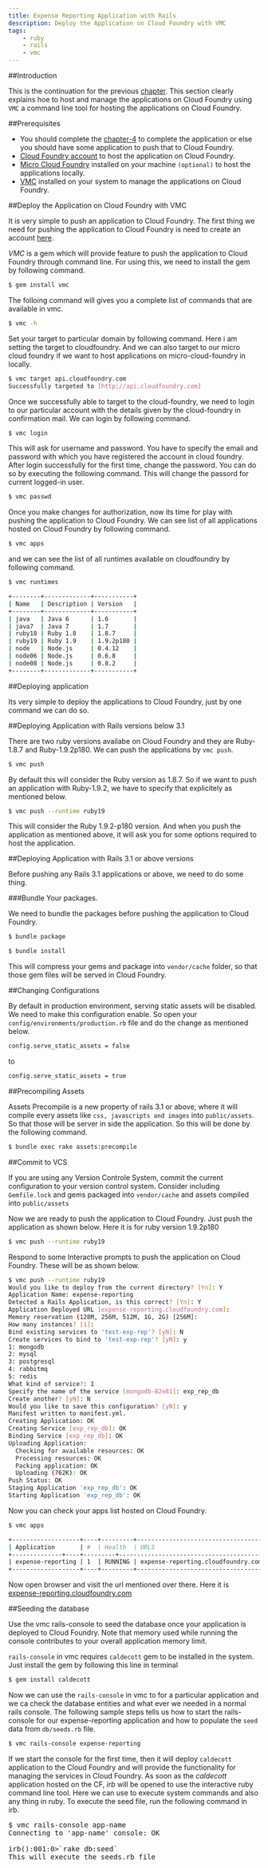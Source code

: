 ```yaml
---
title: Expense Reporting Application with Rails
description: Deploy the Application on Cloud Foundry with VMC
tags:
    - ruby
    - rails
    - vmc
---
```


##Introduction

This is the continuation for the previous [chapter](/frameworks/ruby/rails-tutorial/mongodb-docs/rails-expense-admin-flow.html). This section clearly explains hoe to host and manage the applications on Cloud Foundry using `VMC` a command line tool for hosting the applications on Cloud Foundry.

##Prerequisites

+ You should complete the [chapter-4](/frameworks/ruby/rails-tutorial/mongodb-docs/rails-expense-admin-flow.html) to complete the application or else you should have some application to push that to Cloud Foundry.
+ [Cloud Foundry account](https://my.cloudfoundry.com/signup) to host the application on Cloud Foundry.
+ [Micro Cloud Foundry](/infrastructure/micro/installing-mcf.html) installed on your machine `(optional)` to host the applications locally.
+ [VMC](/tools/vmc/installing-vmc.html) installed on your system to manage the applications on Cloud Foundry.

##Deploy the Application on Cloud Foundry with VMC

It is very simple to push an application to Cloud Foundry. The first thing we need for pushing the application to Cloud Foundry is need to create an account [here](https://my.cloudfoundry.com/signup).

*VMC* is a gem which will provide feature to push the application to Cloud Foundry through command line. For using this, we need to install the gem by following command.

```bash
$ gem install vmc
```

The folloing command will gives you a complete list of commands that are available in vmc.

```bash
$ vmc -h
```

Set your target to particular domain by following command. Here i am setting the target to cloudfoundry. And we can also target to our micro cloud foundry if we want to host applications on micro-cloud-foundry in locally.

```bash
$ vmc target api.cloudfoundry.com
Successfully targeted to [http://api.cloudfoundry.com]
```

Once we successfully able to target to the cloud-foundry, we need to login to our particular account with the details given by the cloud-foundry in confirmation mail. We can login by following command.

```bash
$ vmc login
```

This will ask for username and password. You have to specify the email and password with which you have registered the account in cloud foundry. After login successfully for the first time, change the password. You can do so by executing the following command. This will change the passord for current logged-in user.

```bash
$ vmc passwd
```

Once you make changes for authorization, now its time for play with pushing the application to Cloud Foundry. We can see list of all applications hosted on Cloud Foundry by following command.

```bash
$ vmc apps
```

and we can see the list of all runtimes available on cloudfoundry by following command.

```bash
$ vmc runtimes

+--------+-------------+-----------+
| Name   | Description | Version   |
+--------+-------------+-----------+
| java   | Java 6      | 1.6       |
| java7  | Java 7      | 1.7       |
| ruby18 | Ruby 1.8    | 1.8.7     |
| ruby19 | Ruby 1.9    | 1.9.2p180 |
| node   | Node.js     | 0.4.12    |
| node06 | Node.js     | 0.6.8     |
| node08 | Node.js     | 0.8.2     |
+--------+-------------+-----------+
```

##Deploying application

Its very simple to deploy the applications to Cloud Foundry, just by one command we can do so.

##Deploying Application with Rails versions below 3.1

There are two ruby versions availabe on Cloud Foundry and they are Ruby-1.8.7 and Ruby-1.9.2p180. We can push the applications by `vmc push`.

```bash
$ vmc push
```

By default this will consider the Ruby version as 1.8.7. So if we want to push an application with Ruby-1.9.2, we have to specify that explicitely as mentioned below.

```bash
$ vmc push --runtime ruby19
```

This will consider the Ruby 1.9.2-p180 version. And when you push the application as mentioned above, it will ask you for some options required to host the application.

##Deploying Application with Rails 3.1 or above versions

Before pushing any Rails 3.1 applications or above, we need to do some thing.

###Bundle Your packages.

We need to bundle the packages before pushing the application to Cloud Foundry.

```bash
$ bundle package

$ bundle install
```

This will compress your gems and package into `vendor/cache` folder, so that those gem files will be served in Cloud Foundry.

##Changing Configurations

By default in production environment, serving static assets will be disabled. We need to make this configuration enable. So open your `config/environments/production.rb` file and do the change as mentioned below.

```bash
config.serve_static_assets = false
```
to

```bash
config.serve_static_assets = true
```

##Precompiling Assets

Assets Precompile is a new property of rails 3.1 or above, where it will compile every assets like `css, javascripts and images` into `public/assets`. So that those will be server in side the application. So this will be done by the following command.

```bash
$ bundle exec rake assets:precompile
```

##Commit to VCS

If you are using any Version Controle System, commit the current configuration to your version control system. Consider including `Gemfile.lock` and gems packaged into `vendor/cache` and assets compiled into `public/assets`

Now we are ready to push the application to Cloud Foundry. Just push the application as shown below. Here it is for ruby version 1.9.2p180

```bash
$ vmc push --runtime ruby19
```

Respond to some Interactive prompts to push the application on Cloud Foundry. These will be as shown below.

```bash
$ vmc push --runtime ruby19
Would you like to deploy from the current directory? [Yn]: Y
Application Name: expense-reporting
Detected a Rails Application, is this correct? [Yn]: Y
Application Deployed URL [expense-reporting.cloudfoundry.com]:
Memory reservation (128M, 256M, 512M, 1G, 2G) [256M]: 
How many instances? [1]: 
Bind existing services to 'test-exp-rep'? [yN]: N
Create services to bind to 'test-exp-rep'? [yN]: y
1: mongodb
2: mysql
3: postgresql
4: rabbitmq
5: redis
What kind of service?: 1
Specify the name of the service [mongodb-82e81]: exp_rep_db
Create another? [yN]: N
Would you like to save this configuration? [yN]: y
Manifest written to manifest.yml.
Creating Application: OK
Creating Service [exp_rep_db]: OK
Binding Service [exp_rep_db]: OK
Uploading Application:
  Checking for available resources: OK
  Processing resources: OK
  Packing application: OK
  Uploading (762K): OK
Push Status: OK
Staging Application 'exp_rep_db': OK
Starting Application 'exp_rep_db': OK
```

Now you can check your apps list hosted on Cloud Foundry.

```bash
$ vmc apps

+-------------------+----+---------+-------------------------------------+------------------+
| Application       | #  | Health  | URLS                                | Services         |
+--------------+----+---------+------------------------------------------+------------------+
| expense-reporting | 1  | RUNNING | expense-reporting.cloudfoundry.com  | exp_rep_db       |
+-------------------+----+---------+-------------------------------------+------------------+

```

Now open browser and visit the url mentioned over there. Here it is [expense-reporting.cloudfoundry.com](http://expense-reporting.cloudfoundry.com)

##Seeding the database

Use the vmc rails-console to seed the database once your application is deployed to Cloud Foundry. Note that memory used while running the console contributes to your overall application memory limit.

`rails-console` in vmc requires `caldecott` gem to be installed in the system. Just install the gem by following this line in terminal

```bash
$ gem install caldecott
```

Now we can use the `rails-console` in vmc to for a particular application and we ca check the database entities and what ever we needed in a normal rails console. The following sample steps tells us how to start the rails-console for our expense-reporting application and how to populate the `seed` data from `db/seeds.rb` file.

```bash
$ vmc rails-console expense-reporting
```

If we start the console for the first time, then it will deploy `caldecott` application to the Cloud Foundry and will provide the functionality for managing the services in Cloud Foundry. As soon as the *caldecott* application hosted on the CF, *irb* will be opened to use the interactive ruby command line tool. Here we can use to execute system commands and also any thing in ruby. To execute the seed file, run the following command in irb.

<pre class="terminal">
$ vmc rails-console app-name
Connecting to 'app-name' console: OK

irb():001:0>`rake db:seed`
This will execute the seeds.rb file
</pre>